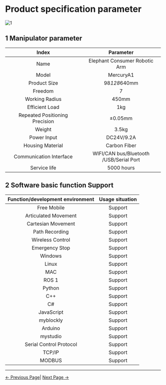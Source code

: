 # Product specification parameter

![1](../../resources/8-FilesDownload/2-serialproduct/1.jpg)

## 1 Manipulator parameter

| Index       | Parameter                |
| :------------: | :---------------------------: |
| Name        | Elephant Consumer Robotic Arm |
| Model        | MercuryA1             |
| Product Size | 98*128*640mm                       |
| Freedom     | 7                           |
| Working Radius | 450mm                     |
| Efficient Load| 1kg                       |
| Repeated Positioning Precision | ±0.05mm    |
| Weight    | 3.5kg                       |
| Power Input | DC24V/9.2A                     |
| Housing Material | Carbon Fiber            |
| Communication Interface | WIFI/CAN bus/Bluetooth <br> /USB/Serial Port |
| Service life | 5000 hours                     |

## 2 Software basic function Support

| Function/development environment| Usage situation |
| :------------: | :--------: |
| Free Mobile | Support |
| Articulated Movement | Support |
| Cartesian Movement | Support |
| Path Recording | Support |
| Wireless Control | Support |
| Emergency Stop | Support |
| Windows      | Support |
| Linux        | Support |
| MAC          | Support |
| ROS 1        | Support |
| Python       | Support |
| C++          | Support |
| C#           | Support |
| JavaScript   | Support |
| myblockly    | Support |
| Arduino      | Support |
| mystudio     | Support |
| Serial Control Protocol | Support |
| TCP/IP       | Support |
| MODBUS       | Support |


 ---

[← Previous Page](../2.1_320_M5_product/README.md)| [Next Page →](../2.1_320_M5_product/2.1.2-ControlCoreParameter.md)